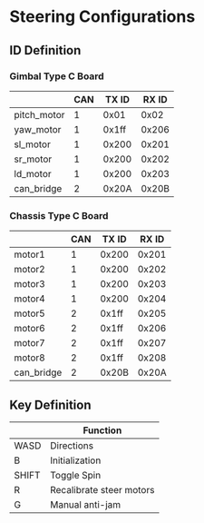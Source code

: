 # Steering Configurations
## ID Definition
### Gimbal Type C Board
|               | CAN | TX ID  | RX ID  |
| ------------- | --- | ------ | ------ |
| pitch_motor   | 1   | 0x01   | 0x02   |
| yaw_motor     | 1   | 0x1ff  | 0x206  |
| sl_motor      | 1   | 0x200  | 0x201  |
| sr_motor      | 1   | 0x200  | 0x202  |
| ld_motor      | 1   | 0x200  | 0x203  |
| can_bridge    | 2   | 0x20A  | 0x20B  |

### Chassis Type C Board
|               | CAN | TX ID  | RX ID  |
| ------------- | --- | ------ | ------ |
| motor1        | 1   | 0x200  | 0x201  |
| motor2        | 1   | 0x200  | 0x202  |
| motor3        | 1   | 0x200  | 0x203  |
| motor4        | 1   | 0x200  | 0x204  |
| motor5        | 2   | 0x1ff  | 0x205  |
| motor6        | 2   | 0x1ff  | 0x206  |
| motor7        | 2   | 0x1ff  | 0x207  |
| motor8        | 2   | 0x1ff  | 0x208  |
| can_bridge    | 2   | 0x20B  | 0x20A  |

## Key Definition
|          | Function         |
| -------- | ---------------- |
| WASD     | Directions       |
| B        | Initialization   |
| SHIFT    | Toggle Spin      |
| R        | Recalibrate steer motors  |
| G        | Manual anti-jam  |
